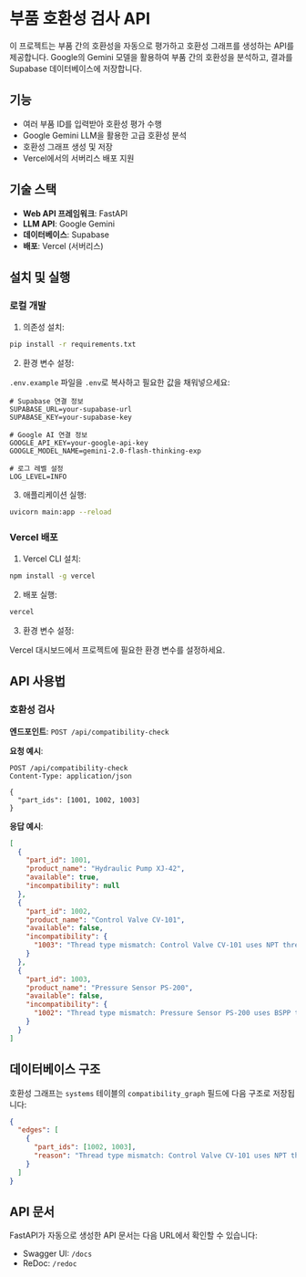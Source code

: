 # 부품 호환성 검사 API

이 프로젝트는 부품 간의 호환성을 자동으로 평가하고 호환성 그래프를 생성하는 API를 제공합니다. Google의 Gemini 모델을 활용하여 부품 간의 호환성을 분석하고, 결과를 Supabase 데이터베이스에 저장합니다.

## 기능

- 여러 부품 ID를 입력받아 호환성 평가 수행
- Google Gemini LLM을 활용한 고급 호환성 분석
- 호환성 그래프 생성 및 저장
- Vercel에서의 서버리스 배포 지원

## 기술 스택

- **Web API 프레임워크**: FastAPI
- **LLM API**: Google Gemini
- **데이터베이스**: Supabase
- **배포**: Vercel (서버리스)

## 설치 및 실행

### 로컬 개발

1. 의존성 설치:

```bash
pip install -r requirements.txt
```

2. 환경 변수 설정:

`.env.example` 파일을 `.env`로 복사하고 필요한 값을 채워넣으세요:

```
# Supabase 연결 정보
SUPABASE_URL=your-supabase-url
SUPABASE_KEY=your-supabase-key

# Google AI 연결 정보
GOOGLE_API_KEY=your-google-api-key
GOOGLE_MODEL_NAME=gemini-2.0-flash-thinking-exp

# 로그 레벨 설정
LOG_LEVEL=INFO
```

3. 애플리케이션 실행:

```bash
uvicorn main:app --reload
```

### Vercel 배포

1. Vercel CLI 설치:

```bash
npm install -g vercel
```

2. 배포 실행:

```bash
vercel
```

3. 환경 변수 설정:

Vercel 대시보드에서 프로젝트에 필요한 환경 변수를 설정하세요.

## API 사용법

### 호환성 검사

**엔드포인트**: `POST /api/compatibility-check`

**요청 예시**:

```http
POST /api/compatibility-check
Content-Type: application/json

{
  "part_ids": [1001, 1002, 1003]
}
```

**응답 예시**:

```json
[
  {
    "part_id": 1001,
    "product_name": "Hydraulic Pump XJ-42",
    "available": true,
    "incompatibility": null
  },
  {
    "part_id": 1002,
    "product_name": "Control Valve CV-101",
    "available": false,
    "incompatibility": {
      "1003": "Thread type mismatch: Control Valve CV-101 uses NPT threads while Pressure Sensor PS-200 uses BSPP threads"
    }
  },
  {
    "part_id": 1003,
    "product_name": "Pressure Sensor PS-200",
    "available": false,
    "incompatibility": {
      "1002": "Thread type mismatch: Pressure Sensor PS-200 uses BSPP threads while Control Valve CV-101 uses NPT threads"
    }
  }
]
```

## 데이터베이스 구조

호환성 그래프는 `systems` 테이블의 `compatibility_graph` 필드에 다음 구조로 저장됩니다:

```json
{
  "edges": [
    {
      "part_ids": [1002, 1003],
      "reason": "Thread type mismatch: Control Valve CV-101 uses NPT threads while Pressure Sensor PS-200 uses BSPP threads"
    }
  ]
}
```

## API 문서

FastAPI가 자동으로 생성한 API 문서는 다음 URL에서 확인할 수 있습니다:

- Swagger UI: `/docs`
- ReDoc: `/redoc`